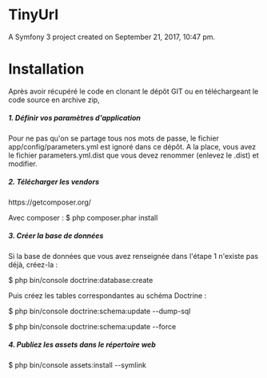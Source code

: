 TinyUrl
=======

A Symfony 3 project created on September 21, 2017, 10:47 pm.

<h1>Installation</h1>
Après avoir récupéré le code en clonant le dépôt GIT ou en téléchargeant le code source en archive zip,
<h5>1. Définir vos paramètres d'application</h5>
Pour ne pas qu'on se partage tous nos mots de passe, le fichier app/config/parameters.yml est ignoré dans ce dépôt. A la place, vous avez le fichier parameters.yml.dist que vous devez renommer (enlevez le .dist) et modifier.
<h5>2. Télécharger les vendors</h5>
https://getcomposer.org/

Avec composer : 
$ php composer.phar install
<h5>3. Créer la base de données</h5>

Si la base de données que vous avez renseignée dans l'étape 1 n'existe pas déjà, créez-la :

$ php bin/console doctrine:database:create

Puis créez les tables correspondantes au schéma Doctrine :

$ php bin/console doctrine:schema:update --dump-sql

$ php bin/console doctrine:schema:update --force
<h5>4. Publiez les assets dans le répertoire web</h5>

$ php bin/console assets:install --symlink

